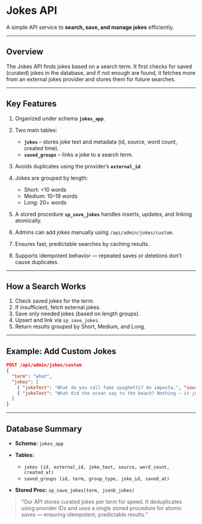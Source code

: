 # Jokes API

A simple API service to **search, save, and manage jokes** efficiently.

---

## Overview

The Jokes API finds jokes based on a search term.
It first checks for saved (curated) jokes in the database, and if not enough are found, it fetches more from an external jokes provider and stores them for future searches.

---

## Key Features

1. Organized under schema **`jokes_app`**.
2. Two main tables:

   * **`jokes`** – stores joke text and metadata (id, source, word count, created time).
   * **`saved_groups`** – links a joke to a search term.
3. Avoids duplicates using the provider’s **`external_id`**.
4. Jokes are grouped by length:

   * Short: <10 words
   * Medium: 10–19 words
   * Long: 20+ words
5. A stored procedure **`sp_save_jokes`** handles inserts, updates, and linking atomically.
6. Admins can add jokes manually using `/api/admin/jokes/custom`.
7. Ensures fast, predictable searches by caching results.
8. Supports idempotent behavior — repeated saves or deletions don’t cause duplicates.

---

## How a Search Works

1. Check saved jokes for the term.
2. If insufficient, fetch external jokes.
3. Save only needed jokes (based on length groups).
4. Upsert and link via `sp_save_jokes`.
5. Return results grouped by Short, Medium, and Long.

---

## Example: Add Custom Jokes

```json
POST /api/admin/jokes/custom
{
  "term": "what",
  "jokes": [
    { "jokeText": "What do you call fake spaghetti? An impasta.", "source": "Local" },
    { "jokeText": "What did the ocean say to the beach? Nothing — it just waved.", "source": "Local" }
  ]
}
```

---

## Database Summary

* **Schema:** `jokes_app`
* **Tables:**

  * `jokes (id, external_id, joke_text, source, word_count, created_at)`
  * `saved_groups (id, term, group_type, joke_id, saved_at)`
* **Stored Proc:** `sp_save_jokes(term, jsonb_jokes)`

> “Our API stores curated jokes per term for speed. It deduplicates using provider IDs and uses a single stored procedure for atomic saves — ensuring idempotent, predictable results.”
